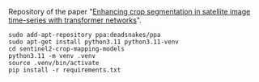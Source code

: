 Repository of the paper "[Enhancing crop segmentation in satellite image time-series with transformer networks](https://www.researchgate.net/publication/379546635_Enhancing_crop_segmentation_in_satellite_image_time-series_with_transformer_networks)".

``` shell
sudo add-apt-repository ppa:deadsnakes/ppa
sudo apt-get install python3.11 python3.11-venv
cd sentinel2-crop-mapping-models
python3.11 -m venv .venv
source .venv/bin/activate
pip install -r requirements.txt
```
